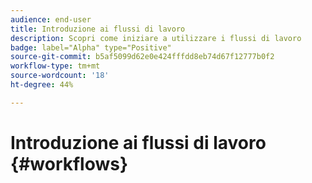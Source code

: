 ```yaml
---
audience: end-user
title: Introduzione ai flussi di lavoro
description: Scopri come iniziare a utilizzare i flussi di lavoro
badge: label="Alpha" type="Positive"
source-git-commit: b5af5099d62e0e424fffdd8eb74d67f12777b0f2
workflow-type: tm+mt
source-wordcount: '18'
ht-degree: 44%

---
```


# Introduzione ai flussi di lavoro {#workflows}


